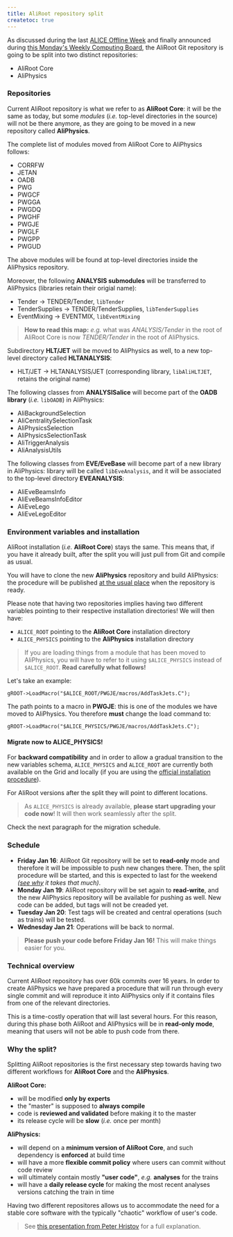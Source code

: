 ```yaml
---
title: AliRoot repository split
createtoc: true
---
```


As discussed during the last
[ALICE Offline Week](https://indico.cern.ch/event/351206/) and finally announced
during
[this Monday's Weekly Computing Board](https://indico.cern.ch/event/364271/),
the AliRoot Git repository is going to be split into two distinct repositories:

* AliRoot Core
* AliPhysics


### Repositories

Current AliRoot repository is what we refer to as **AliRoot Core**: it will be
the same as today, but some *modules* (*i.e.* top-level directories in the
source) will not be there anymore, as they are going to be moved in a new
repository called **AliPhysics**.

The complete list of modules moved from AliRoot Core to AliPhysics follows:

 * CORRFW
 * JETAN
 * OADB
 * PWG
 * PWGCF
 * PWGGA
 * PWGDQ
 * PWGHF
 * PWGJE
 * PWGLF
 * PWGPP
 * PWGUD

The above modules will be found at top-level directories inside the AliPhysics
repository.

Moreover, the following **ANALYSIS submodules** will be transferred to
AliPhysics (libraries retain their origial name):

 * Tender → TENDER/Tender, `libTender`
 * TenderSupplies → TENDER/TenderSupplies, `libTenderSupplies`
 * EventMixing → EVENTMIX, `libEventMixing`

> **How to read this map:** *e.g.* what was  *ANALYSIS/Tender* in the root of
> AliRoot Core is now *TENDER/Tender* in the root of AliPhysics.

Subdirectory **HLT/JET** will be moved to AliPhysics as well, to a new top-level
directory called **HLTANALYSIS**:

 * HLT/JET → HLTANALYSIS/JET (corresponding library, `libAliHLTJET`, retains the
   original name)

The following classes from **ANALYSISalice** will become part of the
**OADB library** (*i.e.* `libOADB`) in AliPhysics:

 * AliBackgroundSelection
 * AliCentralitySelectionTask
 * AliPhysicsSelection
 * AliPhysicsSelectionTask
 * AliTriggerAnalysis
 * AliAnalysisUtils

The following classes from **EVE/EveBase** will become part of a new library in
AliPhysics: library will be called `libEveAnalysis`, and it will be associated
to the top-level directory **EVEANALYSIS**:

 * AliEveBeamsInfo
 * AliEveBeamsInfoEditor
 * AliEveLego
 * AliEveLegoEditor


### Environment variables and installation

AliRoot installation (*i.e.* **AliRoot Core**) stays the same. This means that,
if you have it already built, after the split you will just pull from Git and
compile as usual.

You will have to clone the new **AliPhysics** repository and build AliPhysics:
the procedure will be published [at the usual place](/alice/install-aliroot)
when the repository is ready.

Please note that having two repositories implies having two different variables
pointing to their respective installation directories! We will then have:

 * `ALICE_ROOT` pointing to the **AliRoot Core** installation directory
 * `ALICE_PHYSICS` pointing to the **AliPhysics** installation directory

> If you are loading things from a module that has been moved to AliPhysics,
> you will have to refer to it using `$ALICE_PHYSICS` instead of `$ALICE_ROOT`.
> **Read carefully what follows!**

Let's take an example:

```{c++}
gROOT->LoadMacro("$ALICE_ROOT/PWGJE/macros/AddTaskJets.C");
```

The path points to a macro in **PWGJE**: this is one of the modules we have
moved to AliPhysics. You therefore **must** change the load command to:

```{c++}
gROOT->LoadMacro("$ALICE_PHYSICS/PWGJE/macros/AddTaskJets.C");
```

#### Migrate now to ALICE_PHYSICS!

For **backward compatibility** and in order to allow a gradual transition to the new
variables schema, `ALICE_PHYSICS` and `ALICE_ROOT` are currently both available
on the Grid and locally (if you are using the
[official installation procedure](/alice/install-aliroot)).

For AliRoot versions after the split they will point to different locations.

> As `ALICE_PHYSICS` is already available, **please start upgrading your code
> now**! It will then work seamlessly after the split.

Check the next paragraph for the migration schedule.


### Schedule

 * **Friday Jan 16**: AliRoot Git repository will be set to **read-only** mode
   and therefore it will be impossible to push new changes there. Then, the
   split procedure will be started, and this is expected to last for the
   weekend *([see why](#technical_overview) it takes that much)*.
 * **Monday Jan 19**: AliRoot repository will be set again to **read-write**,
   and the new AliPhysics repository will be available for pushing as well. New
   code can be added, but tags will not be creaded yet.
 * **Tuesday Jan 20**: Test tags will be created and central operations (such as
   trains) will be tested.
 * **Wednesday Jan 21**: Operations will be back to normal.

> **Please push your code before Friday Jan 16!** This will make things easier
> for you.


### Technical overview

Current AliRoot repository has over 60k commits over 16 years. In order to
create AliPhysics we have prepared a procedure that will run through every
single commit and will reproduce it into AliPhysics only if it contains files
from one of the relevant directories.

This is a time-costly operation that will last several hours. For this reason,
during this phase both AliRoot and AliPhysics will be in **read-only mode**,
meaning that users will not be able to push code from there.


### Why the split?

Splitting AliRoot repositories is the first necessary step towards having two
different workflows for **AliRoot Core** and the **AliPhysics**.

**AliRoot Core:**

* will be modified **only by experts**
* the "master" is supposed to **always compile**
* code is **reviewed and validated** before making it to the master
* its release cycle will be **slow** (*i.e.* once per month)

**AliPhysics:**

* will depend on a **minimum version of AliRoot Core**, and such
  dependency is **enforced** at build time
* will have a more **flexible commit policy** where users can commit without
  code review
* will ultimately contain mostly **"user code"**, *e.g.* **analyses** for the
  trains
* will have a **daily release cycle** for making the most recent analyses
  versions catching the train in time

Having two different repositores allows us to accommodate the need for a stable
core software with the typically "chaotic" workflow of user's code.

> See
> [this presentation from Peter Hristov](https://indico.cern.ch/event/351206/session/0/contribution/6/material/slides/1.pdf)
> for a full explanation.
